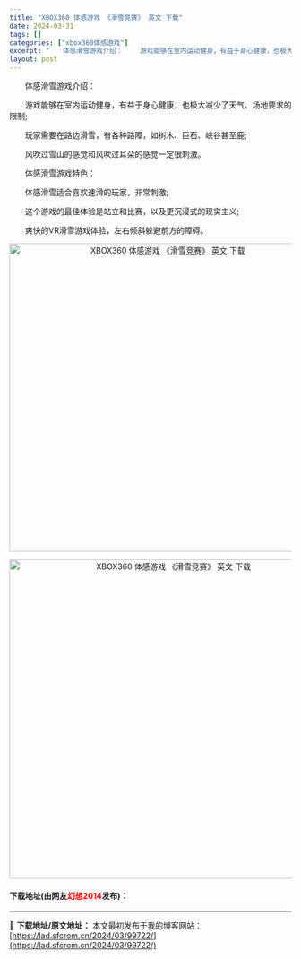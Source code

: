 ```yaml
---
title: "XBOX360 体感游戏 《滑雪竞赛》 英文 下载"
date: 2024-03-31
tags: []
categories: ["xbox360体感游戏"]
excerpt: "　　体感滑雪游戏介绍： 　　游戏能够在室内运动健身，有益于身心健康，也极大减少了天气、场地要求的限制; 　　玩家需要在路边滑雪，有各种路障，如树木、巨石、峡谷甚至鹿; 　　风吹过雪山的感觉和风吹过耳朵的感觉一定很刺激。 　　体感滑雪游戏特色： 　　体感滑雪适合喜欢速滑的玩家，非常刺激; 　　这个游戏&hellip;"
layout: post
---
```


 <p>　　体感滑雪游戏介绍：</p> <p>　　游戏能够在室内运动健身，有益于身心健康，也极大减少了天气、场地要求的限制;</p> <p>　　玩家需要在路边滑雪，有各种路障，如树木、巨石、峡谷甚至鹿;</p> <p>　　风吹过雪山的感觉和风吹过耳朵的感觉一定很刺激。</p> <p>　　体感滑雪游戏特色：</p> <p>　　体感滑雪适合喜欢速滑的玩家，非常刺激;</p> <p>　　这个游戏的最佳体验是站立和比赛，以及更沉浸式的现实主义;</p> <p>　　爽快的VR滑雪游戏体验，左右倾斜躲避前方的障碍。</p> <p align="center"><img align="" border="0" src="https://lad.sfcrom.cn/wp-content/uploads/2024/03/20240331_66095356e7df7.jpg" width="550" alt="XBOX360 体感游戏 《滑雪竞赛》 英文 下载" /></p> <p align="center"><img align="" border="0" src="https://lad.sfcrom.cn/wp-content/uploads/2024/03/20240331_660953576c8ba.jpg" width="570" alt="XBOX360 体感游戏 《滑雪竞赛》 英文 下载" /></p> <p><h4>下载地址(由网友<font color="red">幻想2014</font>发布)：</h4></p> 

---
📖 **下载地址/原文地址：** 本文最初发布于我的博客网站：[https://lad.sfcrom.cn/2024/03/99722/](https://lad.sfcrom.cn/2024/03/99722/)

